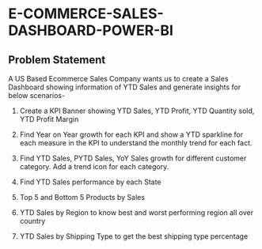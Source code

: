 # E-COMMERCE-SALES-DASHBOARD-POWER-BI

## Problem Statement

A US Based Ecommerce Sales Company wants us to create a Sales Dashboard showing information of YTD Sales and generate insights for below scenarios-

1. Create a KPI Banner showing YTD Sales, YTD Profit, YTD Quantity sold, YTD Profit Margin

2. Find Year on Year growth for each KPI and show a YTD sparkline for each measure in the KPI to understand the monthly trend for each fact.

3. Find YTD Sales, PYTD Sales, YoY Sales growth for different customer category. Add a trend icon for each category.

4. Find YTD Sales performance by each State

5. Top 5 and Bottom 5 Products by Sales

6. YTD Sales by Region to know best and worst performing region all over country

7. YTD Sales by Shipping Type to get the best shipping type percentage
